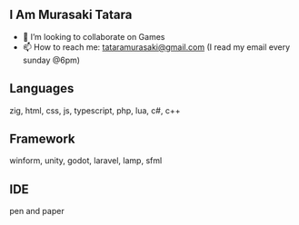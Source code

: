 ## I Am Murasaki Tatara

- 👯 I’m looking to collaborate on Games
- 📫 How to reach me: tataramurasaki@gmail.com (I read my email every sunday @6pm)

## Languages
zig, html, css, js, typescript, php, lua, c#, c++

## Framework
winform, unity, godot, laravel, lamp, sfml

## IDE
pen and paper

